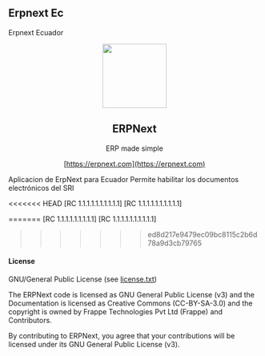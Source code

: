 ## Erpnext Ec

Erpnext Ecuador

<div align="center">
    <a href="https://erpnext.com">
        <img src="https://raw.githubusercontent.com/frappe/erpnext/develop/erpnext/public/images/erpnext-logo.png" height="128">
    </a>
    <h2>ERPNext</h2>
    <p align="center">
        <p>ERP made simple</p>
    </p>

[https://erpnext.com](https://erpnext.com)

</div>

Aplicacion de ErpNext para Ecuador
Permite habilitar los documentos electrónicos del SRI

<<<<<<< HEAD
[RC 1.1.1.1.1.1.1.1.1.1]
[RC 1.1.1.1.1.1.1.1.1.1]

=======
[RC 1.1.1.1.1.1.1.1.1]
[RC 1.1.1.1.1.1.1.1.1.1]
>>>>>>> ed8d217e9479ec09bc8115c2b6d78a9d3cb79765

#### License

GNU/General Public License (see [license.txt](license.txt))

The ERPNext code is licensed as GNU General Public License (v3) and the Documentation is licensed as Creative Commons (CC-BY-SA-3.0) and the copyright is owned by Frappe Technologies Pvt Ltd (Frappe) and Contributors.

By contributing to ERPNext, you agree that your contributions will be licensed under its GNU General Public License (v3).

